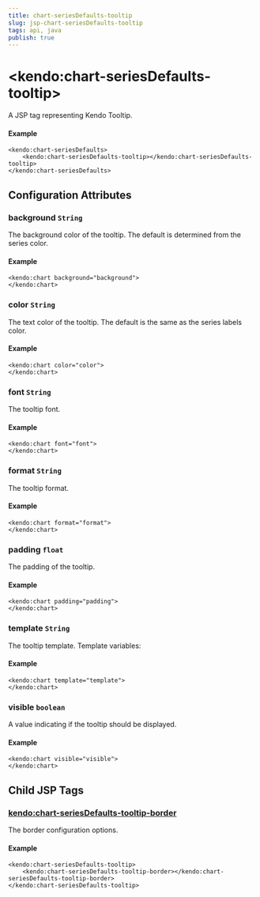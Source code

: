 ```yaml
---
title: chart-seriesDefaults-tooltip
slug: jsp-chart-seriesDefaults-tooltip
tags: api, java
publish: true
---
```


# \<kendo:chart-seriesDefaults-tooltip\>
A JSP tag representing Kendo Tooltip.

#### Example
    <kendo:chart-seriesDefaults>
        <kendo:chart-seriesDefaults-tooltip></kendo:chart-seriesDefaults-tooltip>
    </kendo:chart-seriesDefaults>


## Configuration Attributes


### background `String`

The background color of the tooltip. The default is determined from the series color.

#### Example
    <kendo:chart background="background">
    </kendo:chart>



### color `String`

The text color of the tooltip. The default is the same as the series labels color.

#### Example
    <kendo:chart color="color">
    </kendo:chart>



### font `String`

The tooltip font.

#### Example
    <kendo:chart font="font">
    </kendo:chart>



### format `String`

The tooltip format.

#### Example
    <kendo:chart format="format">
    </kendo:chart>



### padding `float`

The padding of the tooltip.

#### Example
    <kendo:chart padding="padding">
    </kendo:chart>



### template `String`

The tooltip template.
Template variables:

#### Example
    <kendo:chart template="template">
    </kendo:chart>



### visible `boolean`

A value indicating if the tooltip should be displayed.

#### Example
    <kendo:chart visible="visible">
    </kendo:chart>



## Child JSP Tags

### [kendo:chart-seriesDefaults-tooltip-border](/api/wrappers/jsp/chart/seriesdefaults-tooltip-border)

The border configuration options.

#### Example

    <kendo:chart-seriesDefaults-tooltip>
        <kendo:chart-seriesDefaults-tooltip-border></kendo:chart-seriesDefaults-tooltip-border>
    </kendo:chart-seriesDefaults-tooltip>
 
